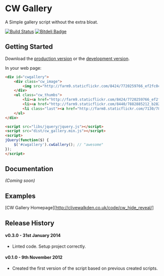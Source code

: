 # CW Gallery

A Simple gallery script without the extra bloat.

[![Build Status](https://travis-ci.org/clivewalkden/cwHideReveal.png?branch=develop)](https://travis-ci.org/clivewalkden/cwHideReveal)
[![Bitdeli Badge](https://d2weczhvl82c0.cloudfront.net/clivewalkden/cwgallery/trend.png)](https://bitdeli.com/free "Bitdeli Badge")

## Getting Started
Download the [production version][min] or the [development version][max].

[min]: https://raw.github.com/clivewalkden/cwGallery/master/dist/cw_gallery.min.js
[max]: https://raw.github.com/clivewalkden/cwGallery/master/dist/cw_gallery.js

In your web page:

```html
<div id="cwgallery">
    <div class="cw_image">
        <img src="http://farm9.staticflickr.com/8424/7720259766_ef2fc0c2bf.jpg">
    </div>
    <ul class="cw_thumbs">
        <li><a href="http://farm9.staticflickr.com/8424/7720259766_ef2fc0c2bf.jpg" class="cw_active"><img src="http://farm9.staticflickr.com/8424/7720259766_ef2fc0c2bf_q.jpg"></a></li>
        <li><a href="http://farm9.staticflickr.com/8440/7882885212_b2822e751e.jpg"><img src="http://farm9.staticflickr.com/8440/7882885212_b2822e751e_q.jpg"></a></li>
        <li class="last"><a href="http://farm8.staticflickr.com/7130/7882880940_56c68d4198.jpg"><img src="http://farm8.staticflickr.com/7130/7882880940_56c68d4198_q.jpg"></a></li>
    </ul>
</div>

<script src="libs/jquery/jquery.js"></script>
<script src="dist/cw_gallery.min.js"></script>
<script>
jQuery(function($) {
	$('#cwgallery').cwGallery(); // "awesome"
});
</script>
```

## Documentation
_(Coming soon)_

## Examples
[CW Gallery Homepage][http://clivewalkden.co.uk/code/cw_hide_reveal/]

## Release History

#### v0.3.0 - 31st January 2014 ####
* Linted code. Setup project correctly.

#### v0.1.0 - 9th November 2012 ####
* Created the first version of the script based on previous created scripts.
